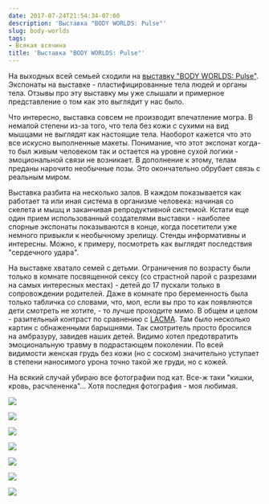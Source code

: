 ```yaml
---
date: 2017-07-24T21:54:34-07:00
description: 'Выставка "BODY WORLDS: Pulse"'
slug: body-worlds
tags:
- Всякая всячина
title: 'Выставка "BODY WORLDS: Pulse"'
---
```


На выходных всей семьей сходили на [выставку "BODY WORLDS: Pulse"](
https://californiasciencecenter.org/exhibits/body-worlds-pulse). Экспонаты на
выставке - пластифицированные тела людей и органы тела. Отзывы про эту выставку
мы уже слышали и примерное представление о том как это выглядит у нас было.

Что интересно, выставка совсем не производит впечатление могра. В немалой
степени из-за того, что тела без кожи с сухими на вид мышцами не выглядят
как настоящие тела. Наоборот кажется что это все искусно выполненные макеты.
Понимание, что этот экспонат когда-то был живым человеком так и остается на
уровне сухой логики - эмоциональной связи не возникает. В дополнение к этому,
телам преданы нарочито необычные позы. Это окончательно обрубает связь с
реальным миром.

Выставка разбита на несколько залов. В каждом показывается как работает та или
иная система в организме человека: начиная со скелета и мышц и заканчивая
репродуктивной системой. Кстати еще один прием использованный создателями
выставки - наиболее спорные экспонаты показываются в конце, когда посетители уже
немного привыкли к необычному зрелищу. Стенды информативны и интересны. Можно,
к примеру, посмотреть как выглядят последствия "сердечного удара".

На выставке хватало семей с детьми. Ограничения по возрасту были только в
комнате посвященной сексу (со страстной парой с разрезами на самых интересных
местах) - детей до 17 пускали только в сопровождении родителей. Даже в комнате
про беременность была только табличка со словами, что, мол, если вы про то как
появляются дети смотреть не хотите, - то лучше проходите мимо. В общем и целом -
разительный контраст по сравнению с [LACMA](http://www.lacma.org/). Там было
несколько картин с обнаженными барышнями. Так смотритель просто бросился на
амбразуру, завидев наших детей. Видимо хотел предотвратить эмоциональную травму
в подрастающем поколении. По всей видимости женская грудь без кожи (но с соском)
значительно уступает в степени наносимого урона точно такой же груди, но с
кожей.

На всякий случай убираю все фотографии под кат. Все-ж таки "кишки, кровь,
расчлененка"... Хотя последня фотография - моя любимая.

<!--more-->

[![](/2017/07/20170722_115837_small.jpg)](/2017/07/20170722_115837.jpg)

[![](/2017/07/20170722_121003_small.jpg)](/2017/07/20170722_121003.jpg)

[![](/2017/07/20170722_121037_small.jpg)](/2017/07/20170722_121037.jpg)

[![](/2017/07/20170722_121051_small.jpg)](/2017/07/20170722_121051.jpg)

[![](/2017/07/20170722_121634_small.jpg)](/2017/07/20170722_121634.jpg)

[![](/2017/07/20170722_122406_small.jpg)](/2017/07/20170722_122406.jpg)

[![](/2017/07/20170722_124536_small.jpg)](/2017/07/20170722_124536.jpg)
